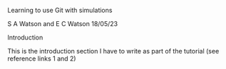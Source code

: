 Learning to use Git with simulations

S A Watson and E C Watson 18/05/23

Introduction

This is the introduction section I have to write as part of the tutorial (see reference links 1 and 2)